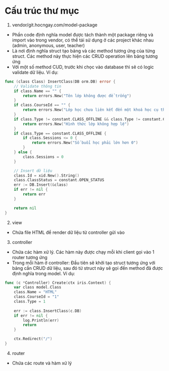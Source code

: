# Cấu trúc thư mục

1. vendor/git.hocngay.com/model-package
- Phần code định nghĩa model được tách thành một package riêng và import vào trong vendor, có thể tái sử dụng ở các project khác nhau (admin, anonymous, user, teacher)
- Là nơi định nghĩa struct tạo bảng và các method tương ứng của từng struct. Các method này thực hiện các CRUD operation lên bảng tương ứng
- Với một số method CUD, trước khi chọc vào database thì sẽ có logic validate dữ liệu.
Ví dụ:
```go
func (class Class) InsertClass(DB orm.DB) error {
	// Validate thông tin
	if class.Name == "" {
		return errors.New("Tên lớp không được để trống")
	}
	if class.CourseId == "" {
		return errors.New("Lớp học chưa liên kết đến một khoá học cụ thể")
	}
	if class.Type != constant.CLASS_OFFLINE && class.Type != constant.CLASS_ONLINE {
		return errors.New("Hình thức lớp không hợp lệ")
	}
	if class.Type == constant.CLASS_OFFLINE {
		if class.Sessions <= 0 {
			return errors.New("Số buổi học phải lớn hơn 0")
		}
	} else {
		class.Sessions = 0
	}

	// Insert dữ liệu
	class.Id = xid.New().String()
	class.ClassStatus = constant.OPEN_STATUS
	err := DB.Insert(&class)
	if err != nil {
		return err
	}

	return nil
}
```

2. view
- Chứa file HTML để render dữ liệu từ controller gửi vào

3. controller
- Chứa các hàm xử lý. Các hàm này được chạy mỗi khi client gọi vào 1 router tương ứng
- Trong mỗi hàm ở controller: Đầu tiên sẽ khởi tạo struct tương ứng với bảng cần CRUD dữ liệu, sau đó từ struct này sẽ gọi đến method đã được định nghĩa trong model. Ví dụ:
```go
func (c *Controller) Create(ctx iris.Context) {
	var class model.Class
	class.Name = "HTML"
	class.CourseId = "1"
    class.Type = 1
    
	err := class.InsertClass(c.DB)
	if err != nil {
		log.Println(err)
		return
	}

	ctx.Redirect("/")
}
```

4. router
- Chứa các route và hàm xử lý